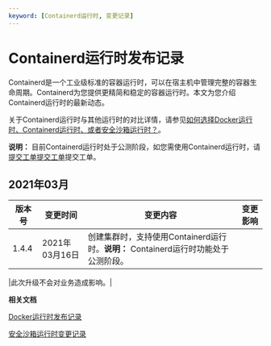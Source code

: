 ```yaml
---
keyword: [Containerd运行时, 变更记录]
---
```


# Containerd运行时发布记录

Containerd是一个工业级标准的容器运行时，可以在宿主机中管理完整的容器生命周期。Containerd为您提供更精简和稳定的容器运行时。本文为您介绍Containerd运行时的最新动态。

关于Containerd运行时与其他运行时的对比详情，请参见[如何选择Docker运行时、Containerd运行时、或者安全沙箱运行时？](/cn.zh-CN/Kubernetes集群用户指南/安全沙箱/如何选择Docker运行时、Containerd运行时、或者安全沙箱运行时？.md)。

**说明：** 目前Containerd运行时处于公测阶段，如您需使用Containerd运行时，请[提交工单](https://selfservice.console.aliyun.com/ticket/createIndex)[提交工单](https://workorder-intl.console.aliyun.com/console.htm)提交工单。

## 2021年03月

|版本号|变更时间|变更内容|变更影响|
|---|----|----|----|
|1.4.4|2021年03月16日|创建集群时，支持使用Containerd运行时。**说明：** Containerd运行时功能处于公测阶段。

|此次升级不会对业务造成影响。|

**相关文档**  


[Docker运行时发布记录](/cn.zh-CN/产品发布记录/运行时发布记录/Docker运行时发布记录.md)

[安全沙箱运行时变更记录](/cn.zh-CN/产品发布记录/运行时发布记录/安全沙箱运行时变更记录.md)


